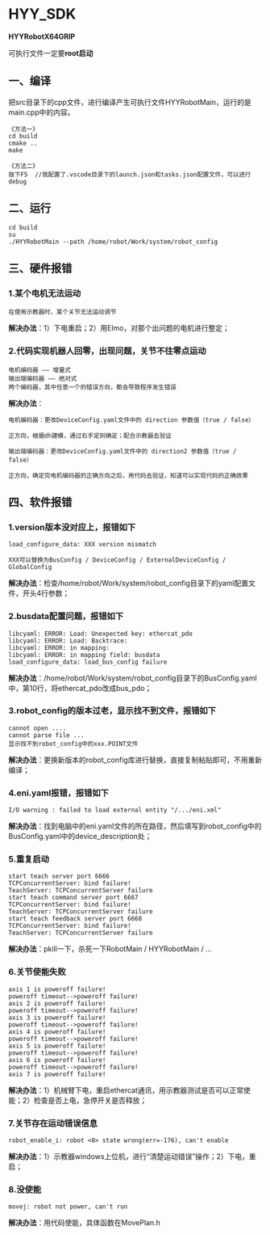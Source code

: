 # HYY_SDK
**HYYRobotX64GRIP**

可执行文件一定要**root启动**

## 一、编译
把src目录下的cpp文件，进行编译产生可执行文件HYYRobotMain，运行的是main.cpp中的内容。
```
《方法一》
cd build
cmake ..
make
```
```
《方法二》
按下F5  //我配置了.vscode目录下的launch.json和tasks.json配置文件，可以进行debug
```

## 二、运行
```
cd build
su
./HYYRobotMain --path /home/robot/Work/system/robot_config
```

## 三、硬件报错
### 1.某个电机无法运动
```
在使用示教器时，某个关节无法运动调节
```
**解决办法**：1）下电重启；2）用Elmo，对那个出问题的电机进行整定；

### 2.代码实现机器人回零，出现问题，关节不往零点运动
```
电机编码器 —— 增量式
输出端编码器 —— 绝对式
两个编码器，其中任意一个的错误方向，都会导致程序发生错误
```
**解决办法**：
```
电机编码器：更改DeviceConfig.yaml文件中的 direction 参数值（true / false）

正方向，根据dh建模，通过右手定则确定；配合示教器去验证
```
```
输出端编码器：更改DeviceConfig.yaml文件中的 direction2 参数值（true / false）

正方向，确定完电机编码器的正确方向之后，用代码去验证，知道可以实现代码的正确效果
```

## 四、软件报错
### 1.version版本没对应上，报错如下
```
load_configure_data: XXX version mismatch

XXX可以替换为BusConfig / DeviceConfig / ExternalDeviceConfig / GlobalConfig
```
**解决办法**：检查/home/robot/Work/system/robot_config目录下的yaml配置文件，开头4行参数；

### 2.busdata配置问题，报错如下
```
libcyaml: ERROR: Load: Unexpected key: ethercat_pdo
libcyaml: ERROR: Load: Backtrace:
libcyaml: ERROR: in mapping:
libcyaml: ERROR: in mapping field: busdata
load_configure_data: load_bus_config failure
```
**解决办法**：/home/robot/Work/system/robot_config目录下的BusConfig.yaml中，第10行，将ethercat_pdo改成bus_pdo；

### 3.robot_config的版本过老，显示找不到文件，报错如下
```
cannot open ....
cannot parse file ...
显示找不到robot_config中的xxx.POINT文件
```
**解决办法**：更换新版本的robot_config库进行替换，直接复制粘贴即可，不用重新编译；

### 4.eni.yaml报错，报错如下
```
I/O warning : failed to load external entity "/.../eni.xml"
```
**解决办法**：找到电脑中的eni.yaml文件的所在路径，然后填写到robot_config中的BusConfig.yaml中的device_description处；

### 5.重复启动
```
start teach server port 6666
TCPConcurrentServer: bind failure!
TeachServer: TCPConcurrentServer failure
start teach command server port 6667
TCPConcurrentServer: bind failure!
TeachServer: TCPConcurrentServer failure
start teach feedback server port 6668
TCPConcurrentServer: bind failure!
TeachServer: TCPConcurrentServer failure
```
**解决办法**：pkill一下，杀死一下RobotMain / HYYRobotMain / ...

### 6.关节使能失败
```
axis 1 is poweroff failure!
poweroff timeout-->poweroff failure!
axis 2 is poweroff failure!
poweroff timeout-->poweroff failure!
axis 3 is poweroff failure!
poweroff timeout-->poweroff failure!
axis 4 is poweroff failure!
poweroff timeout-->poweroff failure!
axis 5 is poweroff failure!
poweroff timeout-->poweroff failure!
axis 6 is poweroff failure!
poweroff timeout-->poweroff failure!
axis 7 is poweroff failure!
```
**解决办法**：1）机械臂下电，重启ethercat通讯，用示教器测试是否可以正常使能；2）检查是否上电，急停开关是否释放；

### 7.关节存在运动错误信息
```
robot_enable_i: robot <0> state wrong(err=-176), can't enable
```
**解决办法**：1）示教器windows上位机，进行“清楚运动错误”操作；2）下电，重启；

### 8.没使能
```
movej: robot not power, can't run
```
**解决办法**：用代码使能，具体函数在MovePlan.h
